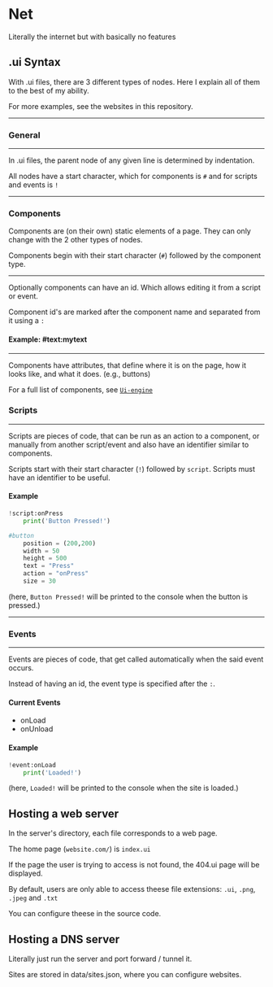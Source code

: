 
# Net

Literally the internet but with basically no features

## .ui Syntax

With .ui files, there are 3 different types of nodes.
Here I explain all of them to the best of my ability.

For more examples,
see the websites in this repository.

---

### General

---

In .ui files, the parent node of any given line is determined by indentation.

All nodes have a start character,
which for components is `#` and for scripts and events is `!`

---

### Components

Components are (on their own) static elements of a page.
They can only change with the 2 other types of nodes.

Components begin with their start character
(`#`) followed by the component type.

---

Optionally components can have an id.
Which allows editing it from a script or event.

Component id's are marked after the component name and separated from it using a `:`

#### Example: #text:mytext

---

Components have attributes,
that define where it is on the page,
how it looks like, and what it does. (e.g., buttons)

For a full list of components, see [`Ui-engine`](https://github.com/Omena0/Ui-engine)

### Scripts

---

Scripts are pieces of code,
that can be run as an action to a component,
or manually from another script/event
and also have an identifier similar to components.

Scripts start with their start character (`!`) followed by `script`.
Scripts must have an identifier to be useful.

#### Example

```python
!script:onPress
    print('Button Pressed!')

#button
    position = (200,200)
    width = 50
    height = 500
    text = "Press"
    action = "onPress"
    size = 30
```

(here, `Button Pressed!` will be printed to
the console when the button is pressed.)

---

### Events

---

Events are pieces of code,
that get called automatically when the said event occurs.

Instead of having an id,
the event type is specified after the `:`.

#### Current Events

- onLoad
- onUnload

#### Example

```python
!event:onLoad
    print('Loaded!')
```

(here, `Loaded!` will be printed to the
console when the site is loaded.)

## Hosting a web server

In the server's directory,
each file corresponds to a web page.

The home page (`website.com/`) is `index.ui`

If the page the user is trying to access is not found,
the 404.ui page will be displayed.

By default, users are only able to
access theese file extensions: `.ui`, `.png`, `.jpeg` and `.txt`

You can configure theese in the source code.

## Hosting a DNS server

Literally just run the server and port forward / tunnel it.

Sites are stored in data/sites.json, where you can configure websites.
